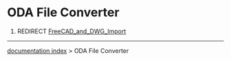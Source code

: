 # ODA File Converter
1.  REDIRECT [FreeCAD\_and\_DWG\_Import](FreeCAD_and_DWG_Import.md)

---
[documentation index](../README.md) > ODA File Converter
